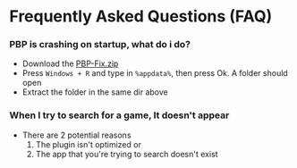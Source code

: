 # Frequently Asked Questions (FAQ)

### PBP is crashing on startup, what do i do?

-   Download the [PBP-Fix.zip](https://cdn.discordapp.com/attachments/1048969274301096067/1049008024804671668/PBP-Fix.zip)
-   Press `Windows + R` and type in `%appdata%`, then press Ok. A folder should open
-   Extract the folder in the same dir above

### When I try to search for a game, It doesn't appear

-   There are 2 potential reasons
    1. The plugin isn't optimized or
    2. The app that you're trying to search doesn't exist
